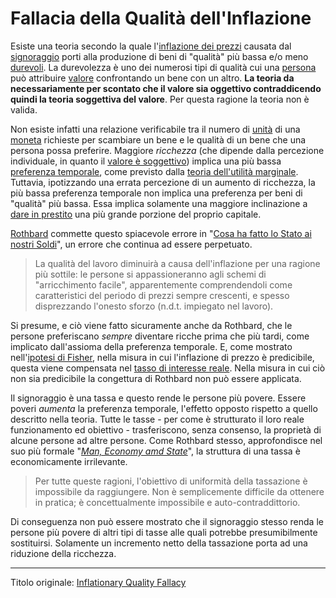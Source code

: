 # Fallacia della Qualità dell'Inflazione



Esiste una teoria secondo la quale l'[inflazione dei prezzi](https://it.wikipedia.org/wiki/Inflazione) causata dal [signoraggio](https://en.wikipedia.org/wiki/Seigniorage) porti alla produzione di beni di "qualità" più bassa e/o meno [durevoli](ch011-depreciation-principle.md). La durevolezza è uno dei numerosi tipi di qualità cui una [persona](ch101-glossary.md#persona) può attribuire [valore](ch101-glossary.md#valore) confrontando un bene con un altro. **La teoria da necessariamente per scontato che il valore sia oggettivo contraddicendo quindi la teoria soggettiva del valore**. Per questa ragione la teoria non è valida.

Non esiste infatti una relazione verificabile tra il numero di [unità](ch101-glossary.md#ch005-money-taxonomy.md) di una [moneta]() richieste per scambiare un bene e le qualità di un bene che una persona possa preferire. Maggiore _ricchezza_ (che dipende dalla percezione individuale, in quanto il [valore è soggettivo](https://en.wikipedia.org/wiki/Subjective_theory_of_value)) implica una più bassa [preferenza temporale](ch085-time-preference-fallacy.md), come previsto dalla [teoria dell'utilità marginale](https://en.wikipedia.org/wiki/Marginal_utility). Tuttavia, ipotizzando una errata percezione di un aumento di ricchezza, la più bassa preferenza temporale non implica una preferenza per beni di "qualità" più bassa. Essa implica solamente una maggiore inclinazione a [dare in prestito](ch101-glossary.md#dare-in-prestito---investire) una più grande porzione del proprio capitale.

[Rothbard](https://en.wikipedia.org/wiki/Murray_Rothbard) commette questo spiacevole errore in "[Cosa ha fatto lo Stato ai nostri Soldi](https://mises.org/library/what-has-government-done-our-money/html/p/81)", un errore che continua ad essere perpetuato.

> La qualità del lavoro diminuirà a causa dell'inflazione per una ragione più sottile: le persone si appassioneranno agli schemi di "arricchimento facile", apparentemente comprendendoli come caratteristici del periodo di prezzi sempre crescenti, e spesso disprezzando l'onesto sforzo (n.d.t. impiegato nel lavoro).

Si presume, e ciò viene fatto sicuramente anche da Rothbard, che le persone preferiscano _sempre_ diventare ricche prima che più tardi, come implicato dall'assioma della preferenza temporale. E, come mostrato nell'[ipotesi di Fisher](https://en.wikipedia.org/wiki/Fisher_hypothesis), nella misura in cui l'inflazione di prezzo è predicibile, questa viene compensata nel [tasso di interesse reale](https://en.wikipedia.org/wiki/Real_interest_rate). Nella misura in cui ciò non sia predicibile la congettura di Rothbard non può essere applicata.

Il signoraggio è una tassa e questo rende le persone più povere. Essere poveri _aumenta_ la preferenza temporale, l'effetto opposto rispetto a quello descritto nella teoria. Tutte le tasse - per come è strutturato il loro reale funzionamento ed obiettivo - trasferiscono, senza consenso, la proprietà di alcune persone ad altre persone. Come Rothbard stesso, approfondisce nel suo più formale "[_Man, Economy amd State_](https://mises.org/library/man-economy-and-state-power-and-market/html/ppp/1393)", la struttura di una tassa è economicamente irrilevante.

> Per tutte queste ragioni, l'obiettivo di uniformità della tassazione è impossibile da raggiungere. Non è semplicemente difficile da ottenere in pratica; è concettualmente impossibile e auto-contraddittorio.

Di conseguenza non può essere mostrato che il signoraggio stesso renda le persone più povere di altri tipi di tasse alle quali potrebbe presumibilmente sostituirsi. Solamente un incremento netto della tassazione porta ad una riduzione della ricchezza.

---------
Titolo originale: [Inflationary Quality Fallacy](https://github.com/libbitcoin/libbitcoin-system/wiki/Inflationary-Quality-Fallacy)


